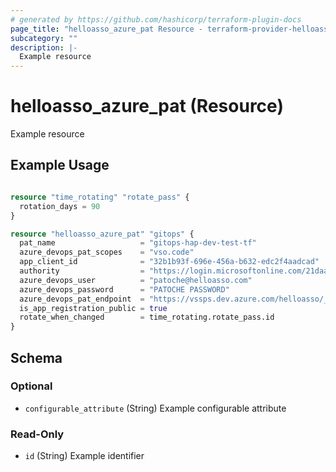 ```yaml
---
# generated by https://github.com/hashicorp/terraform-plugin-docs
page_title: "helloasso_azure_pat Resource - terraform-provider-helloasso"
subcategory: ""
description: |-
  Example resource
---
```


# helloasso_azure_pat (Resource)

Example resource

## Example Usage

```terraform

resource "time_rotating" "rotate_pass" {
  rotation_days = 90
}

resource "helloasso_azure_pat" "gitops" {
  pat_name                   = "gitops-hap-dev-test-tf"
  azure_devops_pat_scopes    = "vso.code"
  app_client_id              = "32b1b93f-696e-456a-b632-edc2f4aadcad"
  authority                  = "https://login.microsoftonline.com/21daa514-c603-41d6-a63a-5add00d26614"
  azure_devops_user          = "patoche@helloasso.com"
  azure_devops_password      = "PATOCHE PASSWORD"
  azure_devops_pat_endpoint  = "https://vssps.dev.azure.com/helloasso/_apis/tokens/pats"
  is_app_registration_public = true
  rotate_when_changed        = time_rotating.rotate_pass.id
}
```

<!-- schema generated by tfplugindocs -->
## Schema

### Optional

- `configurable_attribute` (String) Example configurable attribute

### Read-Only

- `id` (String) Example identifier


